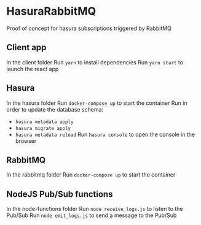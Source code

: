 # HasuraRabbitMQ
Proof of concept for hasura subscriptions triggered by RabbitMQ 

## Client app
In the client folder
Run `yarn` to install dependencies
Run `yarn start` to launch the react app

## Hasura
In the hasura folder
Run `docker-compose up` to start the container
Run in order to update the database schema:
  - `hasura metadata apply`
  - `hasura migrate apply`
  - `hasura metadata reload`
Run `hasura console` to open the console in the browser

## RabbitMQ
In the rabbitmq folder
Run `docker-compose up` to start the container

## NodeJS Pub/Sub functions
In the node-functions folder
Run `node receive_logs.js` to listen to the Pub/Sub
Run `node emit_logs.js` to send a message to the Pub/Sub
